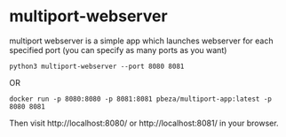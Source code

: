 multiport-webserver
=========
multiport webserver is a simple app which launches webserver for each specified port 
(you can specify as many ports as you want)

```
python3 multiport-webserver --port 8080 8081
```
OR
```
docker run -p 8080:8080 -p 8081:8081 pbeza/multiport-app:latest -p 8080 8081
```

Then visit http://localhost:8080/ or http://localhost:8081/ in your browser.